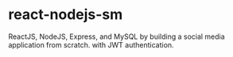 # react-nodejs-sm
ReactJS, NodeJS, Express, and MySQL by building a social media application from scratch.
with JWT authentication.

